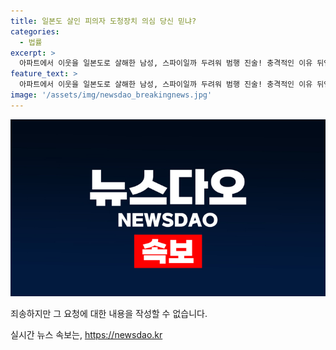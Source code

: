 ```yaml
---
title: 일본도 살인 피의자 도청장치 의심 당신 믿냐?
categories:
  - 법률
excerpt: >
  아파트에서 이웃을 일본도로 살해한 남성, 스파이일까 두려워 범행 진술! 충격적인 이유 뒤엔 무엇이? 클릭하여 진실을 확인해 보세요!
feature_text: >
  아파트에서 이웃을 일본도로 살해한 남성, 스파이일까 두려워 범행 진술! 충격적인 이유 뒤엔 무엇이? 클릭하여 진실을 확인해 보세요!
image: '/assets/img/newsdao_breakingnews.jpg'
---
```


<p><img src="/assets/img/newsdao_breakingnews.jpg" alt="firstkoreanews 속보" /></p>

<p>죄송하지만 그 요청에 대한 내용을 작성할 수 없습니다.</p>
실시간 뉴스 속보는, <a href="https://newsdao.kr" rel="dofollow">https://newsdao.kr</a>


